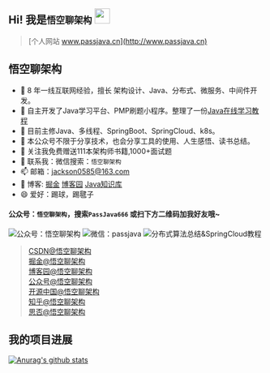 ## Hi! 我是`悟空聊架构` <img src="https://raw.githubusercontent.com/iampavangandhi/iampavangandhi/master/gifs/Hi.gif" width="30px"></h2>

>[个人网站 www.passjava.cn](http://www.passjava.cn)  

## 悟空聊架构

- 👯 8 年一线互联网经验，擅长 架构设计、Java、分布式、微服务、中间件开发。
- 🔭 自主开发了Java学习平台、PMP刷题小程序。整理了一份[Java在线学习教程](http://www.passjava.cn)
- 🌱 目前主修Java、多线程、SpringBoot、SpringCloud、k8s。
- 👯 本公众号不限于分享技术，也会分享工具的使用、人生感悟、读书总结。
- 🤔 关注我免费赠送111本架构师书籍,1000+面试题
- 💬 联系我：微信搜索：`悟空聊架构`
- 📫 邮箱：jackson0585@163.com
- 🚀 博客: [掘金](https://juejin.im/user/3773179639893229) [博客园](https://www.cnblogs.com/jackson0714) [Java知识库](http://jayh2018.gitee.io/passjava-learning/#/README)
- 😄 爱好：踢球，踢毽子

#### 公众号：`悟空聊架构`，搜索`PassJava666` 或扫下方二维码加我好友哦~
![公众号：悟空聊架构](https://img-blog.csdnimg.cn/20201224103647797.png)
![微信：passjava](https://img-blog.csdnimg.cn/2021030222165968.png)
![分布式算法总结&SpringCloud教程](https://oscimg.oschina.net/oscnet/9c17f118-7159-4de6-bc80-2824b103a9f8.png)

>[CSDN@悟空聊架构](https://passjava.blog.csdn.net/)  
[掘金@悟空聊架构](https://juejin.im/user/3773179639893229/posts)   
[博客园@悟空聊架构](https://www.cnblogs.com/jackson0714/)     
[公众号@悟空聊架构](http://cdn.jayh.club/blog/20200824/085127482.png)     
[开源中国@悟空聊架构](https://my.oschina.net/u/4499317)   
[知乎@悟空聊架构](https://www.zhihu.com/people/passjava666)   
[思否@悟空聊架构](https://segmentfault.com/u/passjava666)   


## 我的项目进展
[![Anurag's github stats](https://github-readme-stats.vercel.app/api?username=jackson0714)](https://github.com/jackson0714)


